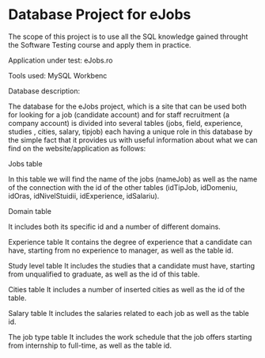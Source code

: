 # Database Project for eJobs

The scope of this project is to use all the SQL knowledge gained throught the Software Testing course and apply them in practice.

Application under test: eJobs.ro

Tools used: MySQL Workbenc

Database description: 

The database for the eJobs project, which is a site that can be used both for looking for a job (candidate account) and for staff recruitment (a company account) is divided into several tables (jobs, field, experience, studies , cities, salary, tipjob) each having a unique role in this database by the simple fact that it provides us with useful information about what we can find on the website/application as follows:

Jobs table

In this table we will find the name of the jobs (nameJob) as well as the name of the connection with the id of the other tables (idTipJob, idDomeniu, idOras, idNivelStuidii, idExperience, idSalariu).

Domain table

It includes both its specific id and a number of different domains.

Experience table
It contains the degree of experience that a candidate can have, starting from no experience to manager, as well as the table id.

Study level table
It includes the studies that a candidate must have, starting from unqualified to graduate, as well as the id of this table.

Cities table
It includes a number of inserted cities as well as the id of the table.

Salary table
It includes the salaries related to each job as well as the table id.

The job type table
It includes the work schedule that the job offers starting from internship to full-time, as well as the table id.
